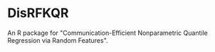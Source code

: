 # DisRFKQR
An R package for "Communication-Efficient Nonparametric Quantile Regression via Random Features".
